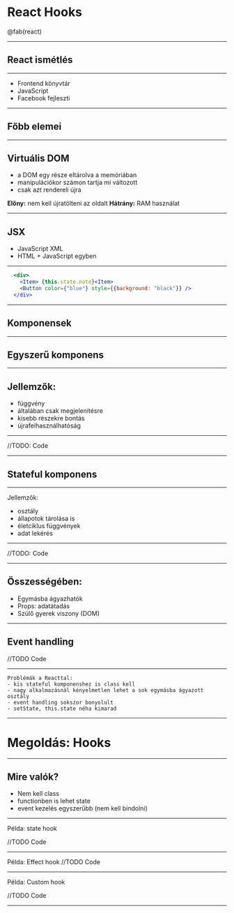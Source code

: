 
# React Hooks

@fab(react)

---

## React ismétlés

---

- Frontend könyvtár
- JavaScript
- Facebook fejleszti

---

## Főbb elemei

---

## Virtuális DOM

- a DOM egy része eltárolva a memóriában
- manipulációkor számon tartja mi változott
- csak azt rendereli újra

**Előny:** nem kell újratölteni az oldalt
**Hátrány:** RAM használat

---

## JSX

- JavaScript XML
- HTML + JavaScript egyben

---

```jsx
  <div>
    <Item> {this.state.note}<Item>
    <Button color={"blue"} style={{background: "black"}} />
  </div>
```

---

  ## Komponensek

---

  ## Egyszerű komponens

---

  ## Jellemzők:
  - függvény
  - általában csak megjelenítésre
  - kisebb részekre bontás
  - újrafelhasználhatóság

---

//TODO: Code

---

  ## Stateful komponens


---

  Jellemzők:
  - osztály
  - állapotok tárolása is
  - életciklus függvények
  - adat lekérés

---

  //TODO: Code

---

  ## Összességében:

  - Egymásba ágyazhatók
  - Props: adatátadás
  - Szülő gyerek viszony (DOM)

---

  ## Event handling

  //TODO Code

---

    Problémák a Reacttal:
    - kis stateful komponenshez is class kell
    - nagy alkalmazásnál kényelmetlen lehet a sok egymásba ágyazott osztály
    - event handling sokszor bonyolult
    - setState, this.state néha kimarad

---

# Megoldás: Hooks


---

  ## Mire valók?

  - Nem kell class
  - functionben is lehet state
  - event kezelés egyszerűbb (nem kell bindolni)

---

  Példa: state hook

  //TODO Code

---

  Példa: Effect hook
  //TODO Code

---

Példa: Custom hook

//TODO Code

---
